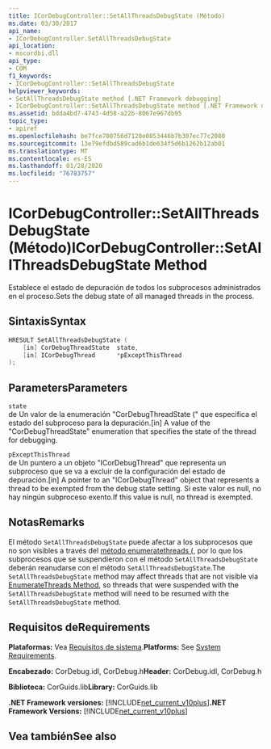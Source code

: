 ```yaml
---
title: ICorDebugController::SetAllThreadsDebugState (Método)
ms.date: 03/30/2017
api_name:
- ICorDebugController.SetAllThreadsDebugState
api_location:
- mscordbi.dll
api_type:
- COM
f1_keywords:
- ICorDebugController::SetAllThreadsDebugState
helpviewer_keywords:
- SetAllThreadsDebugState method [.NET Framework debugging]
- ICorDebugController::SetAllThreadsDebugState method [.NET Framework debugging]
ms.assetid: bdda4bd7-4743-4d58-a22b-8067e967db95
topic_type:
- apiref
ms.openlocfilehash: be7fce700756d7120e0853446b7b307ec77c2080
ms.sourcegitcommit: 13e79efdbd589cad6b1de634f5d6b1262b12ab01
ms.translationtype: MT
ms.contentlocale: es-ES
ms.lasthandoff: 01/28/2020
ms.locfileid: "76783757"
---
```

# <a name="icordebugcontrollersetallthreadsdebugstate-method"></a><span data-ttu-id="1cfb4-102">ICorDebugController::SetAllThreadsDebugState (Método)</span><span class="sxs-lookup"><span data-stu-id="1cfb4-102">ICorDebugController::SetAllThreadsDebugState Method</span></span>
<span data-ttu-id="1cfb4-103">Establece el estado de depuración de todos los subprocesos administrados en el proceso.</span><span class="sxs-lookup"><span data-stu-id="1cfb4-103">Sets the debug state of all managed threads in the process.</span></span>  
  
## <a name="syntax"></a><span data-ttu-id="1cfb4-104">Sintaxis</span><span class="sxs-lookup"><span data-stu-id="1cfb4-104">Syntax</span></span>  
  
```cpp  
HRESULT SetAllThreadsDebugState (  
    [in] CorDebugThreadState  state,  
    [in] ICorDebugThread      *pExceptThisThread  
);  
```  
  
## <a name="parameters"></a><span data-ttu-id="1cfb4-105">Parameters</span><span class="sxs-lookup"><span data-stu-id="1cfb4-105">Parameters</span></span>  
 `state`  
 <span data-ttu-id="1cfb4-106">de Un valor de la enumeración "CorDebugThreadState (" que especifica el estado del subproceso para la depuración.</span><span class="sxs-lookup"><span data-stu-id="1cfb4-106">[in] A value of the "CorDebugThreadState" enumeration that specifies the state of the thread for debugging.</span></span>  
  
 `pExceptThisThread`  
 <span data-ttu-id="1cfb4-107">de Un puntero a un objeto "ICorDebugThread" que representa un subproceso que se va a excluir de la configuración del estado de depuración.</span><span class="sxs-lookup"><span data-stu-id="1cfb4-107">[in] A pointer to an "ICorDebugThread" object that represents a thread to be exempted from the debug state setting.</span></span> <span data-ttu-id="1cfb4-108">Si este valor es null, no hay ningún subproceso exento.</span><span class="sxs-lookup"><span data-stu-id="1cfb4-108">If this value is null, no thread is exempted.</span></span>  
  
## <a name="remarks"></a><span data-ttu-id="1cfb4-109">Notas</span><span class="sxs-lookup"><span data-stu-id="1cfb4-109">Remarks</span></span>  
 <span data-ttu-id="1cfb4-110">El método `SetAllThreadsDebugState` puede afectar a los subprocesos que no son visibles a través del [método enumeratethreads (](icordebugcontroller-enumeratethreads-method.md), por lo que los subprocesos que se suspendieron con el método `SetAllThreadsDebugState` deberán reanudarse con el método `SetAllThreadsDebugState`.</span><span class="sxs-lookup"><span data-stu-id="1cfb4-110">The `SetAllThreadsDebugState` method may affect threads that are not visible via [EnumerateThreads Method](icordebugcontroller-enumeratethreads-method.md), so threads that were suspended with the `SetAllThreadsDebugState` method will need to be resumed with the `SetAllThreadsDebugState` method.</span></span>  
  
## <a name="requirements"></a><span data-ttu-id="1cfb4-111">Requisitos de</span><span class="sxs-lookup"><span data-stu-id="1cfb4-111">Requirements</span></span>  
 <span data-ttu-id="1cfb4-112">**Plataformas:** Vea [Requisitos de sistema](../../../../docs/framework/get-started/system-requirements.md).</span><span class="sxs-lookup"><span data-stu-id="1cfb4-112">**Platforms:** See [System Requirements](../../../../docs/framework/get-started/system-requirements.md).</span></span>  
  
 <span data-ttu-id="1cfb4-113">**Encabezado:** CorDebug.idl, CorDebug.h</span><span class="sxs-lookup"><span data-stu-id="1cfb4-113">**Header:** CorDebug.idl, CorDebug.h</span></span>  
  
 <span data-ttu-id="1cfb4-114">**Biblioteca:** CorGuids.lib</span><span class="sxs-lookup"><span data-stu-id="1cfb4-114">**Library:** CorGuids.lib</span></span>  
  
 <span data-ttu-id="1cfb4-115">**.NET Framework versiones:** [!INCLUDE[net_current_v10plus](../../../../includes/net-current-v10plus-md.md)]</span><span class="sxs-lookup"><span data-stu-id="1cfb4-115">**.NET Framework Versions:** [!INCLUDE[net_current_v10plus](../../../../includes/net-current-v10plus-md.md)]</span></span>  
  
## <a name="see-also"></a><span data-ttu-id="1cfb4-116">Vea también</span><span class="sxs-lookup"><span data-stu-id="1cfb4-116">See also</span></span>
